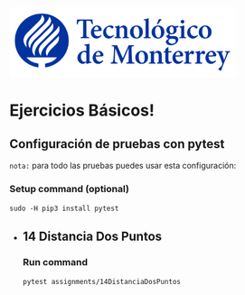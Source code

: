 ![Tec de Monterrey](images/logotecmty.png)
# Ejercicios Básicos!

## Configuración de pruebas con **pytest**

`nota:` para todo las pruebas puedes usar esta configuración:
### Setup command (optional)
```
sudo -H pip3 install pytest
```

- ## 14 Distancia Dos Puntos
    ### Run command
    ```
    pytest assignments/14DistanciaDosPuntos
    ```
